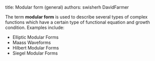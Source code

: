 title: Modular form (general)
authors:
    swisherh
    DavidFarmer

The term **modular form** is used to describe several types
of complex functions which have a certain type of <a knowl="lmfdb/mf.transformation_property">functional equation</a> and <a knowl="lmfdb/mf.growth_condition">growth condition</a>.  Examples include:

- <a knowl="lmfdb/mf.elliptic">Elliptic Modular Forms</a>
- <a knowl="lmfdb/mf.maass">Maass Waveforms</a>
- <a knowl="lmfdb/mf.hilbert">Hilbert Modular Forms</a>
- <a knowl="lmfdb/mf.siegel">Siegel Modular Forms</a>
